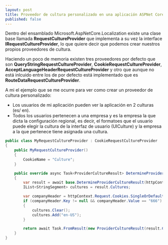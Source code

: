 ```yaml
---
layout: post
title: Proveedor de cultura personalizado en una aplicación ASPNet Core
published: false
---
```


Dentro del ensamblado Microsoft.AspNetCore.Localization existe una clase base llamada **RequestCultureProvider** que implementa a su vez la interface **IRequestCultureProvider**, lo que quiere decir que podemos crear nuestros propios proveedores de cultura.

Haciendo un poco de memoria existen tres proveedores por defecto que son **QueryStringRequestCultureProvider**, **CookieRequestCultureProvider**, **AcceptLanguageHeaderRequestCultureProvider** y otro que aunque no está inlcuido entre los de por defecto está implementado que es **RouteDataRequestCultureProvider**.

A mi el ejemplo que se me ocurre para ver como crear un proveedor de cultura personalizado:

* Los usuarios de mi aplicación pueden ver la aplicación en 2 culturas (es/ en).
* Todos los usuarios pertenecen a una empresa y es la empresa la que dicta la configuración regional, es decir, el formatoes que el usuario puede elegir la cultura de la interfaz de usuario (UICulture) y la empresa a la que pertenece tiene asignada una cultura.

```csharp
public class MyRequestCultureProvider : CookieRequestCultureProvider
{
    public MyRequestCultureProvider()
    {
        CookieName = "Culture";
    }

    public override async Task<ProviderCultureResult> DetermineProviderCultureResult(HttpContext httpContext)
    {
        var result = await base.DetermineProviderCultureResult(httpContext);
        IList<StringSegment> cultures = result.Cultures;

        var companyHeader = httpContext.Request.Cookies.SingleOrDefault(p => p.Key == "Company");
        if (companyHeader.Key != null && companyHeader.Value == "666")
        {
            cultures.Clear();
            cultures.Add("en-US");
        }

        return await Task.FromResult(new ProviderCultureResult(result.Cultures, result.UICultures));
    }
}
```